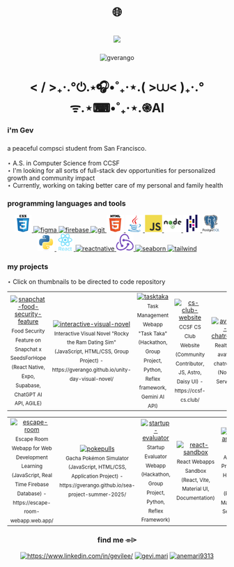 ###
<h1 align="center">🌐</h1>
<br>
<div align="center">
  <img height="150" src="https://media2.giphy.com/media/v1.Y2lkPTc5MGI3NjExdmwwaTBnM3ZuNnp6OHFhN3M1ZTUyamhtc25pcTluaGhyYWVodG5ycCZlcD12MV9pbnRlcm5hbF9naWZfYnlfaWQmY3Q9Zw/aq4pyMHISQFIhZxFZd/giphy.gif"  />
</div>

###

<p align="center"> <img src="https://komarev.com/ghpvc/?username=gverango&label=Profile%20views&color=0e75b6&style=flat" alt="gverango" /> </p>


###

<h1 align="center"> &lt; / &gt;₊‧.°⏻.⋆🎧•˚₊‧⋆.( &gt;⩊&lt; )₊‧.°ᯤ.⋆⌨•˚₊‧⋆.֎AI </h1>

###

<h3 align="left">i'm Gev</h3>

###

<p align="left">a peaceful compsci student from San Francisco. <br>
<br>⋆ A.S. in Computer Science from CCSF 
<br>⋆ I'm looking for all sorts of full-stack dev opportunities for personalized growth and community impact
<br>⋆ Currently, working on taking better care of my personal and family health </p>


<h3 align="left">programming languages and tools</h3>
<p align="center"> <a href="https://www.w3schools.com/css/" target="_blank" rel="noreferrer"> <img src="https://raw.githubusercontent.com/devicons/devicon/master/icons/css3/css3-original-wordmark.svg" alt="css3" width="40" height="40"/> </a> <a href="https://www.figma.com/" target="_blank" rel="noreferrer"> <img src="https://www.vectorlogo.zone/logos/figma/figma-icon.svg" alt="figma" width="40" height="40"/> </a> <a href="https://firebase.google.com/" target="_blank" rel="noreferrer"> <img src="https://www.vectorlogo.zone/logos/firebase/firebase-icon.svg" alt="firebase" width="40" height="40"/> </a> <a href="https://git-scm.com/" target="_blank" rel="noreferrer"> <img src="https://www.vectorlogo.zone/logos/git-scm/git-scm-icon.svg" alt="git" width="40" height="40"/> </a> <a href="https://www.w3.org/html/" target="_blank" rel="noreferrer"> <img src="https://raw.githubusercontent.com/devicons/devicon/master/icons/html5/html5-original-wordmark.svg" alt="html5" width="40" height="40"/> </a> <a href="https://www.java.com" target="_blank" rel="noreferrer"> <img src="https://raw.githubusercontent.com/devicons/devicon/master/icons/java/java-original.svg" alt="java" width="40" height="40"/> </a> <a href="https://developer.mozilla.org/en-US/docs/Web/JavaScript" target="_blank" rel="noreferrer"> <img src="https://raw.githubusercontent.com/devicons/devicon/master/icons/javascript/javascript-original.svg" alt="javascript" width="40" height="40"/> </a> <a href="https://nodejs.org" target="_blank" rel="noreferrer"> <img src="https://raw.githubusercontent.com/devicons/devicon/master/icons/nodejs/nodejs-original-wordmark.svg" alt="nodejs" width="40" height="40"/> </a> <a href="https://pandas.pydata.org/" target="_blank" rel="noreferrer"> <img src="https://raw.githubusercontent.com/devicons/devicon/2ae2a900d2f041da66e950e4d48052658d850630/icons/pandas/pandas-original.svg" alt="pandas" width="40" height="40"/> </a> <a href="https://www.postgresql.org" target="_blank" rel="noreferrer"> <img src="https://raw.githubusercontent.com/devicons/devicon/master/icons/postgresql/postgresql-original-wordmark.svg" alt="postgresql" width="40" height="40"/> </a> <a href="https://www.python.org" target="_blank" rel="noreferrer"> <img src="https://raw.githubusercontent.com/devicons/devicon/master/icons/python/python-original.svg" alt="python" width="40" height="40"/> </a> <a href="https://reactjs.org/" target="_blank" rel="noreferrer"> <img src="https://raw.githubusercontent.com/devicons/devicon/master/icons/react/react-original-wordmark.svg" alt="react" width="40" height="40"/> </a> <a href="https://reactnative.dev/" target="_blank" rel="noreferrer"> <img src="https://reactnative.dev/img/header_logo.svg" alt="reactnative" width="40" height="40"/> </a> <a href="https://redux.js.org" target="_blank" rel="noreferrer"> <img src="https://raw.githubusercontent.com/devicons/devicon/master/icons/redux/redux-original.svg" alt="redux" width="40" height="40"/> </a> <a href="https://seaborn.pydata.org/" target="_blank" rel="noreferrer"> <img src="https://seaborn.pydata.org/_images/logo-mark-lightbg.svg" alt="seaborn" width="40" height="40"/> </a> <a href="https://tailwindcss.com/" target="_blank" rel="noreferrer"> <img src="https://www.vectorlogo.zone/logos/tailwindcss/tailwindcss-icon.svg" alt="tailwind" width="40" height="40"/> </a> </p>



<h3 align="left">my projects</h3>

<p align="left">⋆ Click on thumbnails to be directed to code repository</p>

<!-- Row 1 -->
<table align="center">
  <tr>
    <td align="center">
      <a href="https://github.com/gverango/snapchat-final-showcase">
      <img width="953" height="347" alt="snapchat-food-security-feature" src="https://github.com/user-attachments/assets/3b4ee1df-7187-4bab-970f-096f1164b5f9" />
      </a>
      <br><sub>Food Security Feature on Snapchat x SeedsForHope (React Native, Expo, Supabase, ChatGPT AI API, AGILE)</sub>
    </td>
    <td align="center">
      <a href="https://github.com/gverango/unity-day-visual-novel">
        <img width="512" height="329" alt="interactive-visual-novel" src="https://github.com/user-attachments/assets/2eab0fbf-4b83-4da4-8051-64c17848876f" />
      </a>
      <br><sub>Interactive Visual Novel "Rocky the Ram Dating Sim" (JavaScript, HTML/CSS, Group Project) - https://gverango.github.io/unity-day-visual-novel/ </sub>
    </td>
    <td align="center">
      <a href="https://github.com/gverango/TaskTaka">
        <img width="432" height="512" alt="tasktaka" src="https://github.com/user-attachments/assets/97d7e6e3-b416-48fc-b7c9-dd64a83858ca" />
      </a>
      <br><sub>Task Management Webapp "Task Taka" (Hackathon, Group Project, Python, Reflex framework, Gemini AI API)</sub>
    </td>
    <td align="center">
      <a href="https://github.com/ccsf-cs-club/ccsf-cs-club">
        <img width="1600" height="784" alt="cs-club-website" src="https://github.com/user-attachments/assets/d229165e-5dd7-474b-bd76-bfe36d645c5e" />
      </a>
      <br><sub>CCSF CS Club Website (Community Contributor, JS, Astro, Daisy UI) - https://ccsf-cs.club/ </sub>
    </td>
    <td align="center">
      <a href="https://github.com/gverango/">
        <img width="800" height="506" alt="avatar-chatroom" src="https://github.com/user-attachments/assets/69b9f363-f57f-4ed3-a7b5-2b91a9379127" />
      </a>
      <br><sub>Realtime avatar chatroom (Node Server)</sub>
    </td>
  </tr>
</table>

<!-- Row 2 -->
<table align="center">
  <tr>
    <td align="center">
      <a href="https://github.com/gverango/escape-room">
       <img width="1600" height="738" alt="escape-room" src="https://github.com/user-attachments/assets/8ebee945-7236-44c6-8b39-625e203614b8" />
      </a>
      <br><sub>Escape Room Webapp for Web Development Learning (JavaScript, Real Time Firebase Database) - https://escape-room-webapp.web.app/ </sub>
    </td>
    <td align="center">
      <a href="https://github.com/gverango/sea-project-summer-2025">
      <img width="1600" height="712" alt="pokepulls" src="https://github.com/user-attachments/assets/176c7d34-dc18-4c2f-9cb7-5a1f419c7087" />
      </a>
      <br><sub>Gacha Pokémon Simulator (JavaScript, HTML/CSS, Application Project) - https://gverango.github.io/sea-project-summer-2025/</sub>
    </td>
    <td align="center">
      <a href="https://github.com/MoofSoup/StartupEvaluator">
       <img width="512" height="483" alt="startup-evaluator" src="https://github.com/user-attachments/assets/02dcd224-65db-4dd0-a9b2-083393b7c436" />
      </a>
      <br><sub>Startup Evaluator Webapp (Hackathon, Group Project, Python, Reflex Framework)</sub>
    </td>
    <td align="center">
      <a href="https://github.com/gverango/">
       <img width="950" height="415" alt="react-sandbox" src="https://github.com/user-attachments/assets/9a241126-213e-4ff7-8bef-570259fdc121" />
      </a>
      <br><sub>React Webapps Sandbox (React, Vite, Material UI, Documentation)</sub>
    </td>
    <td align="center">
      <a href="https://github.com/gverango/HtH-Final-Project">
        <img width="1600" height="1178" alt="data-analysis" src="https://github.com/user-attachments/assets/2c5efe2e-32e7-4ab5-a2bd-2f2734f89540" />
      </a>
      <br><sub>Data Analysis Project w/ Hack the Hood (Python, Matplotlib, Seaborn)
</sub>
    </td>
  </tr>
</table>


###

<h3 align="center">find me ⌯⌲</h3>
<p align="center">
<a href="https://linkedin.com/in/gevilee/" target="blank"><img align="center" src="https://raw.githubusercontent.com/rahuldkjain/github-profile-readme-generator/master/src/images/icons/Social/linked-in-alt.svg" alt="https://www.linkedin.com/in/gevilee/" height="30" width="40" /></a>
<a href="https://instagram.com/gevi.mari" target="blank"><img align="center" src="https://raw.githubusercontent.com/rahuldkjain/github-profile-readme-generator/master/src/images/icons/Social/instagram.svg" alt="gevi.mari" height="30" width="40" /></a>
<a href="https://discord.gg/anemari9313" target="blank"><img align="center" src="https://raw.githubusercontent.com/rahuldkjain/github-profile-readme-generator/master/src/images/icons/Social/discord.svg" alt="anemari9313" height="30" width="40" /></a>
</p>
